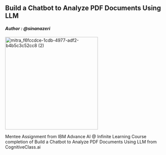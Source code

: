 ## Build a Chatbot to Analyze PDF Documents Using LLM
#### _Author : @sinanazeri_

<img width="299" alt="mitra_f6fccdce-1cdb-4977-adf2-b4b5c3c52cc8 (2)" src="https://github.com/Milkiiy/The-Art-of-Prompt-Engineering/assets/114728966/a04e511d-9e34-4c69-b6b8-135a14c7551f">

Mentee Assignment from IBM Advance AI @ Infinite Learning Course completion of Build a 
Chatbot to Analyze PDF Documents Using LLM from CognitiveClass.ai
